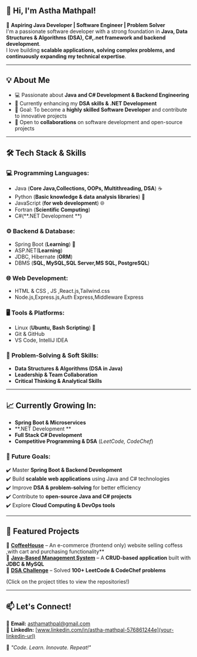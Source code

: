 ## 👋 Hi, I'm Astha Mathpal!  

🚀 **Aspiring Java Developer | Software Engineer | Problem Solver**  
I'm a passionate software developer with a strong foundation in **Java, Data Structures & Algorithms (DSA), C#,.net framework and backend development**.  
I love building **scalable applications, solving complex problems, and continuously expanding my technical expertise**.  

---

## 💡 About Me  
- 💻 Passionate about **Java and C# Development & Backend Engineering**  
- 🚀 Currently enhancing my **DSA skills & .NET Development**  
- 🎯 Goal: To become a **highly skilled Software Developer** and contribute to innovative projects  
- 🤝 Open to **collaborations** on software development and open-source projects  

---

## 🛠️ Tech Stack & Skills  
### 💻 **Programming Languages:**  
- Java (**Core Java,Collections, OOPs, Multithreading, DSA**) ☕  
- Python (**Basic knowledge & data analysis libraries**) 🐍  
- JavaScript (**for web development**) 🌐  
- Fortran (**Scientific Computing**)
- C#(**.NET Development **)
  
### ⚙️ **Backend & Database:**  
- Spring Boot (**Learning**) 🌱
- ASP.NET(**Learning**)
- JDBC, Hibernate (**ORM**)  
- DBMS (**SQL, MySQL,SQL Server,MS SQL, PostgreSQL**)  

### 🌐 **Web Development:**  
- HTML & CSS , JS ,React.js,Tailwind.css 
- Node.js,Express.js,Auth Express,Middleware Express  

### 🖥️ **Tools & Platforms:**  
- Linux (**Ubuntu, Bash Scripting**) 🐧  
- Git & GitHub  
- VS Code, IntelliJ IDEA  

### 🧠 **Problem-Solving & Soft Skills:**  
- **Data Structures & Algorithms (DSA in Java)**  
- **Leadership & Team Collaboration**  
- **Critical Thinking & Analytical Skills**  

---

## 📈 Currently Growing In:  
- **Spring Boot & Microservices**  
- **.NET Development **
- **Full Stack C# Development**
- **Competitive Programming & DSA** (*LeetCode, CodeChef*)  

### 🎯 **Future Goals:**  
✔️ Master **Spring Boot & Backend Development**  
✔️ Build **scalable web applications** using Java and C# technologies  
✔️ Improve **DSA & problem-solving** for better efficiency  
✔️ Contribute to **open-source Java and C# projects**  
✔️ Explore **Cloud Computing & DevOps tools** 

---

## 📂 Featured Projects  
🔹 **[CoffeeHouse](your-repo-link)** – An e-commerce (frontend only) website selling coffess ,with cart and purchasing functionality**  
🔹 **[Java-Based Management System](your-repo-link)** – A **CRUD-based application** built with **JDBC & MySQL**  
🔹 **[DSA Challenge](your-repo-link)** – Solved **100+ LeetCode & CodeChef problems**  

(Click on the project titles to view the repositories!)

---

## 📫 Let's Connect!  
📧 **Email:** asthamathpal@gmail.com  
🔗 **LinkedIn:** [www.linkedin.com/in/astha-mathpal-576861244e](your-linkedin-url)  

🚀 *"Code. Learn. Innovate. Repeat!"*  
